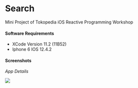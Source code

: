 # Search
Mini Project of Tokopedia iOS Reactive Programming Workshop


#### Software Requirements
* XCode Version 11.2 (11B52)
* Iphone 6 IOS 12.4.2

#### Screenshots

*App Details*

![](gif/tokopedia.gif)


